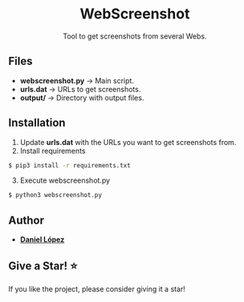 <div align="center">
  <h1 align="center">WebScreenshot</h1>

  <p align="center">
    Tool to get screenshots from several Webs.
  </p>

</div>

## Files

  - **webscreenshot.py** → Main script.
  - **urls.dat** → URLs to get screenshots.
  - **output/** → Directory with output files.

## Installation

1. Update **urls.dat** with the URLs you want to get screenshots from.
2. Install requirements
```sh
$ pip3 install -r requirements.txt
```
3. Execute webscreenshot.py
```sh
$ python3 webscreenshot.py
```
## Author
* [**Daniel López**](https://twitter.com/0xDanielLopez)

## Give a Star! :star:
If you like the project, please consider giving it a star!